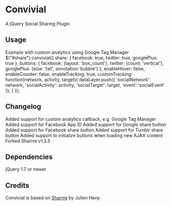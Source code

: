 Convivial
=========
A jQuery Social Sharing Plugin

Usage
-----
Example with custom analytics using Google Tag Manager
		$("#share").convivial({
			share: {
				facebook: true,
				twitter: true,
				googlePlus: true
			},
			buttons: {
				facebook: {layout: 'box_count'},
				twitter: {count: 'vertical'},
				googlePlus: {size: 'tall', annotation:'bubble'}
			},
			enableHover: false,
			enableCounter: false,
			enableTracking: true,
			customTracking: function(network, activity, target){
				dataLayer.push({
					'socialNetwork': network,
					'socialActivity': activity,
					'socialTarget': target,
					'event':'socialEvent'
				});
			}
		});

Changelog
---------
Added support for custom analytics callback, e.g. Google Tag Manager
Added support for Facebook App ID
Added support for Google share button
Added support for Facebook share button
Added support for Tumblr share button
Added support to initialize buttons when loading new AJAX content
Forked Sharrre v1.3.5

Dependencies
------------
jQuery 1.7 or newer

Credits
-------
Convivial is based on [Sharrre](https://github.com/Julienh/Sharrre) by Julien Hany